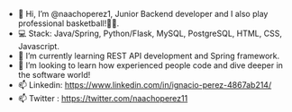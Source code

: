 - 👋 Hi, I’m @naachoperez1, Junior Backend developer and I also play professional basketball!🏀🏀.
- 💻 Stack: Java/Spring, Python/Flask, MySQL, PostgreSQL, HTML, CSS, Javascript.
- 🌱 I’m currently learning REST API development and Spring framework.
- 💞️ I’m looking to learn how experienced people code and dive deeper in the software world!
- 📫 Linkedin: https://www.linkedin.com/in/ignacio-perez-4867ab214/
- 📫 Twitter : https://twitter.com/naachoperez11


<!---
naachoperez1/naachoperez1 is a ✨ special ✨ repository because its `README.md` (this file) appears on your GitHub profile.
You can click the Preview link to take a look at your changes.
--->
